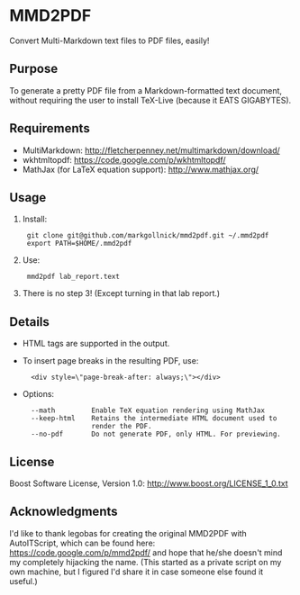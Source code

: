 MMD2PDF
=======

Convert Multi-Markdown text files to PDF files, easily!


Purpose
-------

To generate a pretty PDF file from a Markdown-formatted text document,
without requiring the user to install TeX-Live (because it EATS GIGABYTES).


Requirements
------------

* MultiMarkdown: <http://fletcherpenney.net/multimarkdown/download/>
* wkhtmltopdf: <https://code.google.com/p/wkhtmltopdf/>
* MathJax (for LaTeX equation support): <http://www.mathjax.org/>


Usage
-----

1. Install:

        git clone git@github.com/markgollnick/mmd2pdf.git ~/.mmd2pdf
        export PATH=$HOME/.mmd2pdf

2. Use:

        mmd2pdf lab_report.text

3. There is no step 3! (Except turning in that lab report.)


Details
-------

* HTML tags are supported in the output.

* To insert page breaks in the resulting PDF, use:

        <div style=\"page-break-after: always;\"></div>

* Options:

        --math         Enable TeX equation rendering using MathJax
        --keep-html    Retains the intermediate HTML document used to
                       render the PDF.
        --no-pdf       Do not generate PDF, only HTML. For previewing.


License
-------

Boost Software License, Version 1.0: <http://www.boost.org/LICENSE_1_0.txt>


Acknowledgments
---------------

I'd like to thank legobas for creating the original MMD2PDF with AutoITScript,
which can be found here: <https://code.google.com/p/mmd2pdf/> and hope that
he/she doesn't mind my completely hijacking the name. (This started as a
private script on my own machine, but I figured I'd share it in case someone
else found it useful.)
